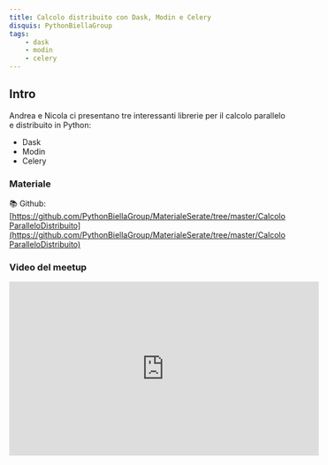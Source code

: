 ```yaml
---
title: Calcolo distribuito con Dask, Modin e Celery
disquis: PythonBiellaGroup
tags:
    - dask
    - modin
    - celery
---
```


## Intro

Andrea e Nicola ci presentano tre interessanti librerie per il calcolo parallelo e distribuito in Python:

* Dask
* Modin
* Celery

### Materiale

📚 Github:
[https://github.com/PythonBiellaGroup/MaterialeSerate/tree/master/CalcoloParalleloDistribuito](https://github.com/PythonBiellaGroup/MaterialeSerate/tree/master/CalcoloParalleloDistribuito)

### Video del meetup

<iframe width="560" height="315" src="https://www.youtube.com/embed/xiUB7Vd35rU?si=8KJcodKWKsXrhjA4" title="YouTube video player" frameborder="0" allow="accelerometer; autoplay; clipboard-write; encrypted-media; gyroscope; picture-in-picture; web-share" allowfullscreen></iframe>